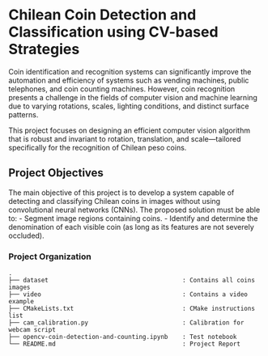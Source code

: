 # Chilean Coin Detection and Classification using CV-based Strategies

Coin identification and recognition systems can significantly improve the automation and efficiency of systems such as vending machines, public telephones, and coin counting machines. However, coin recognition presents a challenge in the fields of computer vision and machine learning due to varying rotations, scales, lighting conditions, and distinct surface patterns.

This project focuses on designing an efficient computer vision algorithm that is robust and invariant to rotation, translation, and scale—tailored specifically for the recognition of Chilean peso coins.

## Project Objectives
The main objective of this project is to develop a system capable of detecting and classifying Chilean coins in images without using convolutional neural networks (CNNs). The proposed solution must be able to:
	- Segment image regions containing coins.
	- Identify and determine the denomination of each visible coin (as long as its features are not severely occluded).

### Project Organization

```
.
├── dataset                                     : Contains all coins images
├── video                                       : Contains a video example
├── CMakeLists.txt                              : CMake instructions list
├── cam_calibration.py                          : Calibration for webcam script
├── opencv-coin-detection-and-counting.ipynb    : Test notebook
└── README.md                                   : Project Report
```
